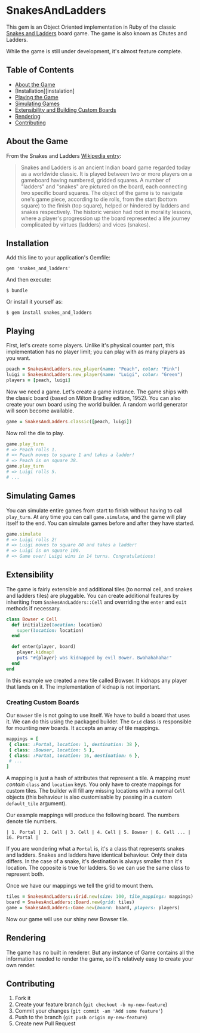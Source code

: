 # SnakesAndLadders

This gem is an Object Oriented implementation in Ruby of the classic [Snakes and Ladders][1] board game. The game is also known as Chutes and Ladders.

While the game is still under development, it's almost feature complete.

## Table of Contents
- [About the Game][game]
- [Installation][instalation]
- [Playing the Game][playing]
- [Simulating Games][simulating]
- [Extensibility and Building Custom Boards][extensibility]
- [Rendering][rendering]
- [Contributing][contributing]

## About the Game

From the Snakes and Ladders [Wikipedia entry][1]:

>Snakes and Ladders is an ancient Indian board game regarded today as a worldwide classic. It is played between two or more players on a gameboard having numbered, gridded squares. A number of "ladders" and "snakes" are pictured on the board, each connecting two specific board squares. The object of the game is to navigate one's game piece, according to die rolls, from the start (bottom square) to the finish (top square), helped or hindered by ladders and snakes respectively. The historic version had root in morality lessons, where a player's progression up the board represented a life journey complicated by virtues (ladders) and vices (snakes).

## Installation

Add this line to your application's Gemfile:

    gem 'snakes_and_ladders'

And then execute:

    $ bundle

Or install it yourself as:

    $ gem install snakes_and_ladders

## Playing

First, let's create some players. Unlike it's physical counter part, this implementation has no player limit; you can play with as many players as you want.

````ruby
peach = SnakesAndLadders.new_player(name: "Peach", color: "Pink")
luigi = SnakesAndLadders.new_player(name: "Luigi", color: "Green")
players = [peach, luigi]
````
Now we need a game. Let's create a game instance. The game ships with the classic board (based on Milton Bradley edition, 1952). You can also create your own board using the world builder. A random world generator will soon become available.

````ruby
game = SnakesAndLadders.classic([peach, luigi])
````

Now roll the die to play.

````ruby
game.play_turn
# => Peach rolls 1.
# => Peach moves to square 1 and takes a ladder!
# => Peach is on square 38.
game.play_turn
# => Luigi rolls 5.
# ...
````

## Simulating Games

You can simulate entire games from start to finish without having to call `play_turn`. At any time you can call `game.simulate`, and the game will play itself to the end. You can simulate games before and after they have started.

````ruby
game.simulate
# => Luigi rolls 2!
# => Luigi moves to square 80 and takes a ladder!
# => Luigi is on square 100.
# => Game over! Luigi wins in 14 turns. Congratulations!
````

## Extensibility

The game is fairly extensible and additional tiles (to normal cell, and snakes and ladders tiles) are pluggable. You can create additional features by inheriting from `SnakesAndLadders::Cell` and overriding the `enter` and `exit` methods if necessary.

````ruby
class Bowser < Cell
  def initialize(location: location)
    super(location: location)
  end

  def enter(player, board)
    player.kidnap!
    puts "#{player} was kidnapped by evil Bower. Bwahahahaha!"
  end
end
````

In this example we created a new tile called Bowser. It kidnaps any player that lands on it. The implementation of kidnap is not important.

### Creating Custom Boards

Our `Bowser` tile is not going to use itself. We have to build a board that uses it. We can do this using the packaged builder. The `Grid` class is responsible for mounting new boards. It accepts an array of tile mappings.

````ruby
mappings = [
 { class: :Portal, location: 1, destination: 38 },
 { class: :Bowser, location: 5 },
 { class: :Portal, location: 16, destination: 6 },
 # ...
]
````

A mapping is just a hash of attributes that represent a tile. A mapping *must contain* `class` and `location` keys. You only have to create mappings for custom tiles. The builder will fill any missing locations with a normal `Cell` objects (this behaviour is also customisable by passing in a custom `default_tile` argument).

Our example mappings will produce the following board. The numbers denote tile numbers.

````
| 1. Portal | 2. Cell | 3. Cell | 4. Cell | 5. Bowser | 6. Cell ... | 16. Portal |
````

If you are wondering what a `Portal` is, it's a class that represents snakes and ladders. Snakes and ladders have identical behaviour. Only their data differs. In the case of a snake, it's destination is always smaller than it's location. The opposite is true for ladders. So we can use the same class to represent both.

Once we have our mappings we tell the grid to mount them.

````ruby
tiles = SnakesAndLadders::Grid.new(size: 100, tile_mappings: mappings)
board = SnakesAndLadders::Board.new(grid: tiles)
game = SnakesAndLadders::Game.new(board: board, players: players)
````

Now our game will use our shiny new Bowser tile.

## Rendering

The game has no built in renderer. But any instance of Game contains all the information needed to render the game, so it's relatively easy to create your own render.

## Contributing

1. Fork it
2. Create your feature branch (`git checkout -b my-new-feature`)
3. Commit your changes (`git commit -am 'Add some feature'`)
4. Push to the branch (`git push origin my-new-feature`)
5. Create new Pull Request


  [1]: http://en.wikipedia.org/wiki/Snakes_and_Ladders
  [game]: #about-the-game
  [installation]: #installation
  [playing]: #playing-the-game
  [simulating]: #simulating-games
  [extensibility]: #extensibility
  [rendering]: #rendering
  [contributing]: #contributing

